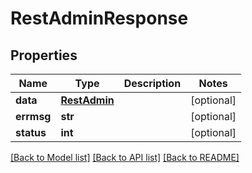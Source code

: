 # RestAdminResponse

## Properties
Name | Type | Description | Notes
------------ | ------------- | ------------- | -------------
**data** | [**RestAdmin**](RestAdmin.md) |  | [optional] 
**errmsg** | **str** |  | [optional] 
**status** | **int** |  | [optional] 

[[Back to Model list]](../README.md#documentation-for-models) [[Back to API list]](../README.md#documentation-for-api-endpoints) [[Back to README]](../README.md)


